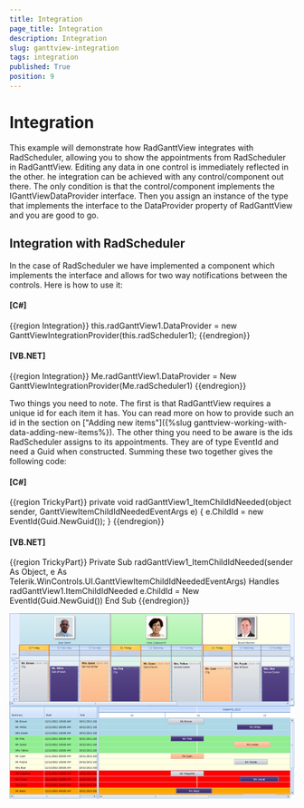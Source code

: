 ```yaml
---
title: Integration
page_title: Integration
description: Integration
slug: ganttview-integration
tags: integration
published: True
position: 9
---
```


# Integration



This example will demonstrate how RadGanttView integrates with RadScheduler, allowing you to show the appointments from RadScheduler in RadGanttView. Editing any data in one control is immediately reflected in the other. he integration can be achieved with any control/component out there. The only condition is that the control/component implements the IGanttViewDataProvider interface. Then you assign an instance of the type that implements the interface to the DataProvider property of RadGanttView and you are good to go.

## Integration with RadScheduler

In the case of RadScheduler we have implemented a component which implements the interface and allows for two way notifications between the controls. Here is how to use it:

#### __[C#]__

{{region Integration}}
	            this.radGanttView1.DataProvider = new GanttViewIntegrationProvider(this.radScheduler1);
	{{endregion}}



#### __[VB.NET]__

{{region Integration}}
	        Me.radGanttView1.DataProvider = New GanttViewIntegrationProvider(Me.radScheduler1)
	{{endregion}}



Two things you need to note. The first is that RadGanttView requires a unique id for each item it has. You can read more on how to provide such an id in the section on ["Adding new items"]({%slug ganttview-working-with-data-adding-new-items%}). The other thing you need to be aware is the ids RadScheduler assigns to its appointments. They are of type EventId and need a Guid when constructed. Summing these two together gives the following code:   
        

#### __[C#]__

{{region TrickyPart}}
	        private void radGanttView1_ItemChildIdNeeded(object sender, GanttViewItemChildIdNeededEventArgs e)
	        {
	            e.ChildId = new EventId(Guid.NewGuid());
	        }
	{{endregion}}



#### __[VB.NET]__

{{region TrickyPart}}
	    Private Sub radGanttView1_ItemChildIdNeeded(sender As Object, e As Telerik.WinControls.UI.GanttViewItemChildIdNeededEventArgs) Handles radGanttView1.ItemChildIdNeeded
	        e.ChildId = New EventId(Guid.NewGuid())
	    End Sub
	{{endregion}}

![ganttview-integration 001](images/ganttview-integration001.png)
